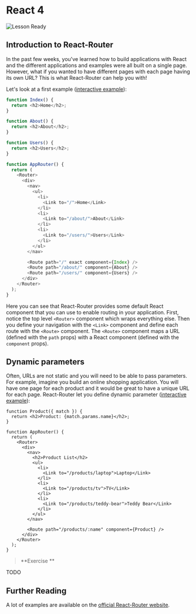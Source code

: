 # React 4

![Lesson Ready](https://img.shields.io/badge/status-ready-green.svg)


## Introduction to React-Router

In the past few weeks, you've learned how to build applications with React and the different applications and examples were all built on a single page. However, what if you wanted to have different pages with each page having its own URL? This is what React-Router can help you with!

Let's look at a first example ([interactive example](https://codesandbox.io/s/react-router-1-lk44e)):

```js
function Index() {
  return <h2>Home</h2>;
}

function About() {
  return <h2>About</h2>;
}

function Users() {
  return <h2>Users</h2>;
}

function AppRouter() {
  return (
    <Router>
      <div>
        <nav>
          <ul>
            <li>
              <Link to="/">Home</Link>
            </li>
            <li>
              <Link to="/about/">About</Link>
            </li>
            <li>
              <Link to="/users/">Users</Link>
            </li>
          </ul>
        </nav>

        <Route path="/" exact component={Index} />
        <Route path="/about/" component={About} />
        <Route path="/users/" component={Users} />
      </div>
    </Router>
  );
}
```

Here you can see that React-Router provides some default React component that you can use to enable routing in your application. First, notice the top level `<Router>` component which wraps everything else. Then you define your navigation with the `<Link>` component and define each route with the `<Route>` component. The `<Route>` component maps a URL (defined with the `path` props) with a React component (defined with the `component` props).

## Dynamic parameters

Often, URLs are not static and you will need to be able to pass parameters. For example, imagine you build an online shopping application. You will have one page for each product and it would be great to have a unique URL for each page. React-Router let you define dynamic parameter ([interactive example](https://codesandbox.io/s/compassionate-https-jsf59)):

```
function Product({ match }) {
  return <h2>Product: {match.params.name}</h2>;
}

function AppRouter() {
  return (
    <Router>
      <div>
        <nav>
          <h2>Product List</h2>
          <ul>
            <li>
              <Link to="/products/laptop">Laptop</Link>
            </li>
            <li>
              <Link to="/products/tv">TV</Link>
            </li>
            <li>
              <Link to="/products/teddy-bear">Teddy Bear</Link>
            </li>
          </ul>
        </nav>

        <Route path="/products/:name" component={Product} />
      </div>
    </Router>
  );
}
```

> **Exercise **

TODO


## Further Reading

A lot of examples are available on the [official React-Router website](https://reacttraining.com/react-router/web/guides/quick-start).

